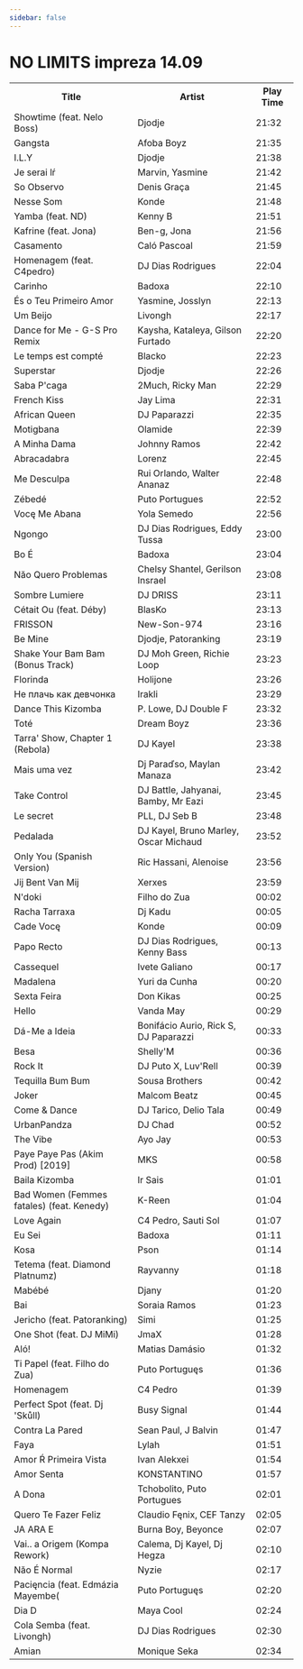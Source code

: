```yaml
---
sidebar: false
---
```


# NO LIMITS impreza 14.09

<table>
<tr><th>Title</th><th>Artist</th><th>Play Time</th></tr>
<tr><td>Showtime (feat. Nelo Boss)</td><td>Djodje</td><td>21:32</td></tr>
<tr><td>Gangsta</td><td>Afoba Boyz</td><td>21:35</td></tr>
<tr><td>I.L.Y</td><td>Djodje</td><td>21:38</td></tr>
<tr><td>Je serai lŕ</td><td>Marvin, Yasmine</td><td>21:42</td></tr>
<tr><td>So Observo</td><td>Denis Graça</td><td>21:45</td></tr>
<tr><td>Nesse Som</td><td>Konde</td><td>21:48</td></tr>
<tr><td>Yamba (feat. ND)</td><td>Kenny B</td><td>21:51</td></tr>
<tr><td>Kafrine (feat. Jona)</td><td>Ben-g, Jona</td><td>21:56</td></tr>
<tr><td>Casamento</td><td>Caló Pascoal</td><td>21:59</td></tr>
<tr><td>Homenagem (feat. C4pedro)</td><td>DJ Dias Rodrigues</td><td>22:04</td></tr>
<tr><td>Carinho</td><td>Badoxa</td><td>22:10</td></tr>
<tr><td>És o Teu Primeiro Amor</td><td>Yasmine, Josslyn</td><td>22:13</td></tr>
<tr><td>Um Beijo</td><td>Livongh</td><td>22:17</td></tr>
<tr><td>Dance for Me - G-S Pro Remix</td><td>Kaysha, Kataleya, Gilson Furtado</td><td>22:20</td></tr>
<tr><td>Le temps est compté</td><td>Blacko</td><td>22:23</td></tr>
<tr><td>Superstar</td><td>Djodje</td><td>22:26</td></tr>
<tr><td>Saba P&apos;caga</td><td>2Much, Ricky Man</td><td>22:29</td></tr>
<tr><td>French Kiss</td><td>Jay Lima</td><td>22:31</td></tr>
<tr><td>African Queen</td><td>DJ Paparazzi</td><td>22:35</td></tr>
<tr><td>Motigbana</td><td>Olamide</td><td>22:39</td></tr>
<tr><td>A Minha Dama</td><td>Johnny Ramos</td><td>22:42</td></tr>
<tr><td>Abracadabra</td><td>Lorenz</td><td>22:45</td></tr>
<tr><td>Me Desculpa</td><td>Rui Orlando, Walter Ananaz</td><td>22:48</td></tr>
<tr><td>Zébedé</td><td>Puto Portugues</td><td>22:52</td></tr>
<tr><td>Vocę Me Abana</td><td>Yola Semedo</td><td>22:56</td></tr>
<tr><td>Ngongo</td><td>DJ Dias Rodrigues, Eddy Tussa</td><td>23:00</td></tr>
<tr><td>Bo É</td><td>Badoxa</td><td>23:04</td></tr>
<tr><td>Năo Quero Problemas</td><td>Chelsy Shantel, Gerilson Insrael</td><td>23:08</td></tr>
<tr><td>Sombre Lumiere</td><td>DJ DRISS</td><td>23:11</td></tr>
<tr><td>Cétait Ou (feat. Déby)</td><td>BlasKo</td><td>23:13</td></tr>
<tr><td>FRISSON</td><td>New-Son-974</td><td>23:16</td></tr>
<tr><td>Be Mine</td><td>Djodje, Patoranking</td><td>23:19</td></tr>
<tr><td>Shake Your Bam Bam (Bonus Track)</td><td>DJ Moh Green, Richie Loop</td><td>23:23</td></tr>
<tr><td>Florinda</td><td>Holijone</td><td>23:26</td></tr>
<tr><td>Не плачь как девчонка</td><td>Irakli</td><td>23:29</td></tr>
<tr><td>Dance This Kizomba</td><td>P. Lowe, DJ Double F</td><td>23:32</td></tr>
<tr><td>Toté</td><td>Dream Boyz</td><td>23:36</td></tr>
<tr><td>Tarra&apos; Show, Chapter 1 (Rebola)</td><td>DJ Kayel</td><td>23:38</td></tr>
<tr><td>Mais uma vez</td><td>Dj Paraďso, Maylan Manaza</td><td>23:42</td></tr>
<tr><td>Take Control</td><td>DJ Battle, Jahyanai, Bamby, Mr Eazi</td><td>23:45</td></tr>
<tr><td>Le secret</td><td>PLL, DJ Seb B</td><td>23:48</td></tr>
<tr><td>Pedalada</td><td>DJ Kayel, Bruno Marley, Oscar Michaud</td><td>23:52</td></tr>
<tr><td>Only You (Spanish Version)</td><td>Ric Hassani, Alenoise</td><td>23:56</td></tr>
<tr><td>Jij Bent Van Mij</td><td>Xerxes</td><td>23:59</td></tr>
<tr><td>N&apos;doki</td><td>Filho do Zua</td><td>00:02</td></tr>
<tr><td>Racha Tarraxa</td><td>Dj Kadu</td><td>00:05</td></tr>
<tr><td>Cade Vocę</td><td>Konde</td><td>00:09</td></tr>
<tr><td>Papo Recto</td><td>DJ Dias Rodrigues, Kenny Bass</td><td>00:13</td></tr>
<tr><td>Cassequel</td><td>Ivete Galiano</td><td>00:17</td></tr>
<tr><td>Madalena</td><td>Yuri da Cunha</td><td>00:20</td></tr>
<tr><td>Sexta Feira</td><td>Don Kikas</td><td>00:25</td></tr>
<tr><td>Hello</td><td>Vanda May</td><td>00:29</td></tr>
<tr><td>Dá-Me a Ideia</td><td>Bonifácio Aurio, Rick S, DJ Paparazzi</td><td>00:33</td></tr>
<tr><td>Besa</td><td>Shelly&apos;M</td><td>00:36</td></tr>
<tr><td>Rock It</td><td>DJ Puto X, Luv&apos;Rell</td><td>00:39</td></tr>
<tr><td>Tequilla Bum Bum</td><td>Sousa Brothers</td><td>00:42</td></tr>
<tr><td>Joker</td><td>Malcom Beatz</td><td>00:45</td></tr>
<tr><td>Come &amp; Dance</td><td>DJ Tarico, Delio Tala</td><td>00:49</td></tr>
<tr><td>UrbanPandza</td><td>DJ Chad</td><td>00:52</td></tr>
<tr><td>The Vibe</td><td>Ayo Jay</td><td>00:53</td></tr>
<tr><td>Paye Paye Pas (Akim Prod) [2019]</td><td>MKS</td><td>00:58</td></tr>
<tr><td>Baila Kizomba</td><td>Ir Sais</td><td>01:01</td></tr>
<tr><td>Bad Women (Femmes fatales) (feat. Kenedy)</td><td>K-Reen</td><td>01:04</td></tr>
<tr><td>Love Again</td><td>C4 Pedro, Sauti Sol</td><td>01:07</td></tr>
<tr><td>Eu Sei</td><td>Badoxa</td><td>01:11</td></tr>
<tr><td>Kosa</td><td>Pson</td><td>01:14</td></tr>
<tr><td>Tetema (feat. Diamond Platnumz)</td><td>Rayvanny</td><td>01:18</td></tr>
<tr><td>Mabébé</td><td>Djany</td><td>01:20</td></tr>
<tr><td>Bai</td><td>Soraia Ramos</td><td>01:23</td></tr>
<tr><td>Jericho (feat. Patoranking)</td><td>Simi</td><td>01:25</td></tr>
<tr><td>One Shot (feat. DJ MiMi)</td><td>JmaX</td><td>01:28</td></tr>
<tr><td>Aló!</td><td>Matias Damásio</td><td>01:32</td></tr>
<tr><td>Ti Papel (feat. Filho do Zua)</td><td>Puto Portuguęs</td><td>01:36</td></tr>
<tr><td>Homenagem</td><td>C4 Pedro</td><td>01:39</td></tr>
<tr><td>Perfect Spot (feat. Dj &apos;Skůll)</td><td>Busy Signal</td><td>01:44</td></tr>
<tr><td>Contra La Pared</td><td>Sean Paul, J Balvin</td><td>01:47</td></tr>
<tr><td>Faya</td><td>Lylah</td><td>01:51</td></tr>
<tr><td>Amor Ŕ Primeira Vista</td><td>Ivan Alekxei</td><td>01:54</td></tr>
<tr><td>Amor Senta</td><td>KONSTANTINO</td><td>01:57</td></tr>
<tr><td>A Dona</td><td>Tchobolito, Puto Portugues</td><td>02:01</td></tr>
<tr><td>Quero Te Fazer Feliz</td><td>Claudio Fęnix, CEF Tanzy</td><td>02:05</td></tr>
<tr><td>JA ARA E</td><td>Burna Boy, Beyonce</td><td>02:07</td></tr>
<tr><td>Vai.. a Origem (Kompa Rework)</td><td>Calema, Dj Kayel, Dj Hegza</td><td>02:10</td></tr>
<tr><td>Năo É Normal</td><td>Nyzie</td><td>02:17</td></tr>
<tr><td>Pacięncia (feat. Edmázia Mayembe(</td><td>Puto Portuguęs</td><td>02:20</td></tr>
<tr><td>Dia D</td><td>Maya Cool</td><td>02:24</td></tr>
<tr><td>Cola Semba (feat. Livongh)</td><td>DJ Dias Rodrigues</td><td>02:30</td></tr>
<tr><td>Amian</td><td>Monique Seka</td><td>02:34</td></tr>
</table>
